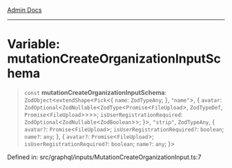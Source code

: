 [Admin Docs](/)

***

# Variable: mutationCreateOrganizationInputSchema

> `const` **mutationCreateOrganizationInputSchema**: `ZodObject`\<`extendShape`\<`Pick`\<\{ `name`: `ZodTypeAny`; \}, `"name"`\>, \{ `avatar`: `ZodOptional`\<`ZodNullable`\<`ZodType`\<`Promise`\<`FileUpload`\>, `ZodTypeDef`, `Promise`\<`FileUpload`\>\>\>\>; `isUserRegistrationRequired`: `ZodOptional`\<`ZodNullable`\<`ZodBoolean`\>\>; \}\>, `"strip"`, `ZodTypeAny`, \{ `avatar?`: `Promise`\<`FileUpload`\>; `isUserRegistrationRequired?`: `boolean`; `name?`: `any`; \}, \{ `avatar?`: `Promise`\<`FileUpload`\>; `isUserRegistrationRequired?`: `boolean`; `name?`: `any`; \}\>

Defined in: src/graphql/inputs/MutationCreateOrganizationInput.ts:7
